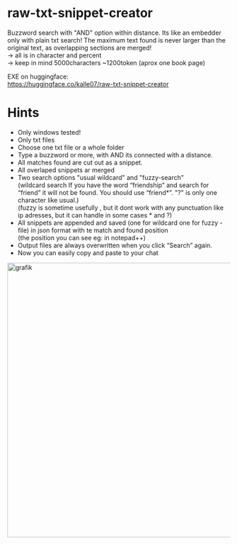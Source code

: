 # raw-txt-snippet-creator
Buzzword search with "AND" option within distance. Its like an embedder only with plain txt search!
The maximum text found is never larger than the original text, as overlapping sections are merged!<br>
-> all is in character and percent<br>
-> keep in mind 5000characters ~1200token (aprox one book page)

EXE on huggingface:<br>
https://huggingface.co/kalle07/raw-txt-snippet-creator

# Hints
* Only windows tested!
* Only txt files
* Choose one txt file or a whole folder
* Type a buzzword or more, with AND its connected with a distance.
* All matches found are cut out as a snippet.
* All overlaped snippets ar merged
* Two search options "usual wildcard" and "fuzzy-search"<br>
(wildcard search If you have the word “friendship” and search for “friend” it will not be found. You should use “friend*”. "?" is only one character like usual.)<br>
(fuzzy is sometime usefully , but it dont work with any punctuation like ip adresses, but it can handle in some cases * and ?)
* All snippets are appended and saved (one for wildcard one for fuzzy - file) in json format with te match and found position<br>
(the position you can see eg: in notepad++)
* Output files are always overwritten when you click “Search” again.
* Now you can easily copy and paste to your chat


<img width="741" height="620" alt="grafik" src="https://github.com/user-attachments/assets/80d9ea12-68ca-4297-8641-1055cdfc91a3" />
